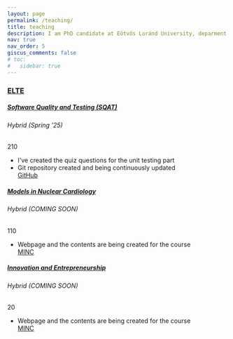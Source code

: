 ```yaml
---
layout: page
permalink: /teaching/
title: teaching
description: I am PhD candidate at Eötvös Loránd University, deparment of Computer Algebra.
nav: true
nav_order: 5
giscus_comments: false
# toc:
#   sidebar: true
---
```


<h3 style="color: #4b9cd3;" id="elte"><a href="https://www.inf.elte.hu/en/">ELTE</a></h3>
<!-- IPM-22fkbSQTG (Software Quality and Testing) -->
<div class="card mt-3">
  <div class="p-3">
    <div class="row">
      <div class="col-sm-10">
        <h5 id="comp210" class="card-title"><a href="https://jacksonfurrier.github.io/SQAT/">Software Quality and Testing (SQAT)</a></h5>
        <h6 class="card-subtitle font-italic">Hybrid (Spring '25)</h6>
      </div>
      <div class="col-sm-2 text-sm-right">
        <span class="badge">
          210 
        </span>
      </div>
    </div>
    <ul class="card-text font-weight-light list-group list-group-flush">
      <li class="list-group-item">
        <div class="row">
          <div class="col-sm-9">
            I've created the quiz questions for the unit testing part
          </div>
          <div class="col-sm-3">
          </div>
        </div>
      </li>
      <li class="list-group-item">
        <div class="row">
          <div class="col-sm-9">
            Git repository created and being continuously updated
          </div>
          <div class="col-sm-3">
            <a href="https://github.com/JacksonFurrier/SQAT">GitHub</a>
          </div>
        </div>
      </li>
    </ul>
  </div>
</div>

<!--  (Models in nuclear cardiology) -->
<div class="card mt-3">
  <div class="p-3">
    <div class="row">
      <div class="col-sm-10">
        <h5 id="comp110" class="card-title"><a href="https://jacksonfurrier.github.io/models_nuclear_cardiology/">Models in Nuclear Cardiology</a></h5>
        <h6 class="card-subtitle font-italic">Hybrid (COMING SOON)</h6>
      </div>
      <div class="col-sm-2 text-sm-right">
        <span class="badge">
          110
        </span>
      </div>
    </div>
    <ul class="card-text font-weight-light list-group list-group-flush">
      <li class="list-group-item">
        <div class="row">
          <div class="col-sm-9">
            Webpage and the contents are being created for the course
          </div>
          <div class="col-sm-3">
            <a href="https://github.com/JacksonFurrier/models_nuclear_cardiology/">MINC</a>
          </div>
        </div>
      </li>
    </ul>
  </div>
</div>

<!--  (Innovation and Entrepreneurship) -->
<div class="card mt-3">
  <div class="p-3">
    <div class="row">
      <div class="col-sm-10">
        <h5 id="comp110" class="card-title"><a href="https://jacksonfurrier.github.io/innovation_and_entrepreneurship/">Innovation and Entrepreneurship</a></h5>
        <h6 class="card-subtitle font-italic">Hybrid (COMING SOON)</h6>
      </div>
      <div class="col-sm-2 text-sm-right">
        <span class="badge">
          20
        </span>
      </div>
    </div>
    <ul class="card-text font-weight-light list-group list-group-flush">
      <li class="list-group-item">
        <div class="row">
          <div class="col-sm-9">
            Webpage and the contents are being created for the course
          </div>
          <div class="col-sm-3">
            <a href="https://jacksonfurrier.github.io/innovation_and_entrepreneurship">MINC</a>
          </div>
        </div>
      </li>
    </ul>
  </div>
</div>
